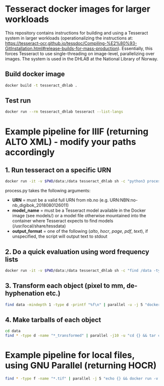 # Tesseract docker images for larger workloads

This repository contains instructions for building and using a Tesseract system in larger workloads (operationalizing the instructions at: https://tesseract-ocr.github.io/tessdoc/Compiling-%E2%80%93-GitInstallation.html#release-builds-for-mass-production). Essentially, this forces Tesseract to use single-threading on image-level, parallelizing over images. The system is used in the DHLAB at the National Library of Norway.

## Build docker image

```bash
docker build -t tesseract_dhlab .
```

## Test run
```bash
docker run --rm tesseract_dhlab tesseract --list-langs
```

# Example pipeline for IIIF (returning ALTO XML) - modify your paths accordingly

## 1. Run tesseract on a specific URN

```bash
docker run -it -v $PWD/data:/data tesseract_dhlab sh -c "python3 process.py URN:NBN:no-nb_digibok_2018080126011 nor-frak alto"
```

process.py takes the following arguments:

- __URN__ = must be a valid full URN from nb.no (e.g. URN:NBN:no-nb_digibok_2018080126011)
- __model_name__ = must be a Tesseract model available in the Docker image (see models/) or a model file otherwise mountained into the container where Tesseract expects to find models (/usr/local/share/tessdata)
- __output_format__ = one of the following (_alto_, _hocr_, _page_, _pdf_, _text_), if unspecified, the script will output text to stdout

## 2. Do a quick evaluation using word frequency lists

```bash
docker run -it -v $PWD/data:/data tesseract_dhlab sh -c "find /data -type f | python3 validate.py | head"
```

## 3. Transform each object (pixel to mm, de-hyphenation etc.)
```bash
find data -mindepth 1 -type d -printf "%f\n" | parallel -u -j 5 "docker run -i -v $PWD/data:/data tesseract_dhlab python3 transform_alto.py /data/{}"
```

## 4. Make tarballs of each object
```bash
cd data
find * -type d -name "*_transformed" | parallel -j10 -u "cd {} && tar cf ../{=s/_transformed// =}_ocr_xml.tar *"
```

# Example pipeline for local files, using GNU Parallel (returning HOCR)
```bash
find * -type f -name "*.tif" | parallel -j 5 "echo {} && docker run -v -v $PWD/data:/data --rm tesseract_dhlab tesseract /data/{} /data/{} -c tessedit_create_hocr=1 -c hocr_font_info=0 -l eng"
```
